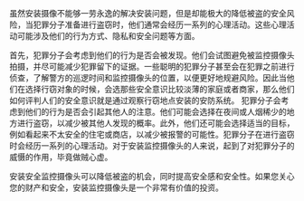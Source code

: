 虽然安装摄像不能够一劳永逸的解决安装问题，但是却能极大的降低被盗的安全风险，当犯罪分子准备进行盗窃时，他们通常会经历一系列的心理活动。这些心理活动可能涉及他们的行为方式、隐私和安全问题等方面。

首先，犯罪分子会考虑到他们的行为是否会被发现。他们会试图避免被监控摄像头拍摄，并尽可能减少犯罪留下的证据。一些聪明的犯罪分子甚至会在犯罪之前进行侦查，了解警方的巡逻时间和监控摄像头的位置，以便更好地规避风险。因此当他们在选择行窃对象的时候，会选那些安全意识比较淡薄的家庭或者商家，那么他们如何评判人们的安全意识就是通过观察行窃地点安装的安防系统。
犯罪分子会考虑到他们的行为是否会引起其他人的注意。他们可能会选择在夜间或人烟稀少的地方进行盗窃，以减少被其他人发现的概率。此外，他们还可能会选择适当的目标，例如看起来不太安全的住宅或商店，以减少被报警的可能性。犯罪分子在进行盗窃时会经历一系列的心理活动。对于安装监控摄像头的人来说，起到了对犯罪分子的威慑的作用，毕竟做贼心虚。

安装安全监控摄像头可以降低被盗的机会，同时提高安全感和安全性。如果您关心您的财产和安全，安装监控摄像头是一个非常有价值的投资。
